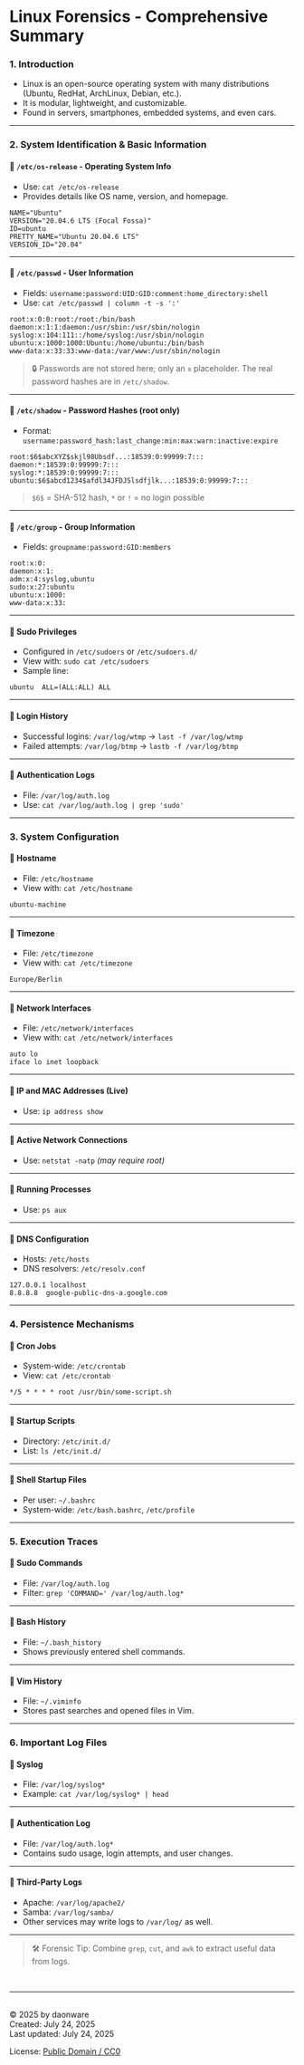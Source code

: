 # **Linux Forensics - Comprehensive Summary**

### **1. Introduction**

- Linux is an open-source operating system with many distributions (Ubuntu, RedHat, ArchLinux, Debian, etc.).
- It is modular, lightweight, and customizable.
- Found in servers, smartphones, embedded systems, and even cars.

---

### **2. System Identification & Basic Information**

#### 🧾 `/etc/os-release` - Operating System Info
- Use: `cat /etc/os-release`
- Provides details like OS name, version, and homepage.

<pre><code>NAME="Ubuntu"
VERSION="20.04.6 LTS (Focal Fossa)"
ID=ubuntu
PRETTY_NAME="Ubuntu 20.04.6 LTS"
VERSION_ID="20.04"
</code></pre>

---

#### 🧾 `/etc/passwd` - User Information
- Fields: `username:password:UID:GID:comment:home_directory:shell`
- Use: `cat /etc/passwd | column -t -s ':'`

<pre><code>root:x:0:0:root:/root:/bin/bash
daemon:x:1:1:daemon:/usr/sbin:/usr/sbin/nologin
syslog:x:104:111::/home/syslog:/usr/sbin/nologin
ubuntu:x:1000:1000:Ubuntu:/home/ubuntu:/bin/bash
www-data:x:33:33:www-data:/var/www:/usr/sbin/nologin
</code></pre>

> 🔒 Passwords are not stored here; only an `x` placeholder. The real password hashes are in `/etc/shadow`.

---

#### 🧾 `/etc/shadow` - Password Hashes (root only)
- Format: `username:password_hash:last_change:min:max:warn:inactive:expire`

<pre><code>root:$6$abcXYZ$skjl98Ubsdf...:18539:0:99999:7:::
daemon:*:18539:0:99999:7:::
syslog:*:18539:0:99999:7:::
ubuntu:$6$abcd1234$afdl34JFDJSlsdfjlk...:18539:0:99999:7:::
</code></pre>

> `$6$` = SHA-512 hash, `*` or `!` = no login possible

---

#### 🧾 `/etc/group` - Group Information
- Fields: `groupname:password:GID:members`

<pre><code>root:x:0:
daemon:x:1:
adm:x:4:syslog,ubuntu
sudo:x:27:ubuntu
ubuntu:x:1000:
www-data:x:33:
</code></pre>

---

#### 🧾 Sudo Privileges
- Configured in `/etc/sudoers` or `/etc/sudoers.d/`
- View with: `sudo cat /etc/sudoers`
- Sample line:

<pre><code>ubuntu  ALL=(ALL:ALL) ALL
</code></pre>

---

#### 🧾 Login History
- Successful logins: `/var/log/wtmp` → `last -f /var/log/wtmp`
- Failed attempts: `/var/log/btmp` → `lastb -f /var/log/btmp`

---

#### 🧾 Authentication Logs
- File: `/var/log/auth.log`
- Use: `cat /var/log/auth.log | grep 'sudo'`

---

### **3. System Configuration**

#### 🧾 Hostname
- File: `/etc/hostname`
- View with: `cat /etc/hostname`

<pre><code>ubuntu-machine
</code></pre>

---

#### 🧾 Timezone
- File: `/etc/timezone`
- View with: `cat /etc/timezone`

<pre><code>Europe/Berlin
</code></pre>

---

#### 🧾 Network Interfaces
- File: `/etc/network/interfaces`
- View with: `cat /etc/network/interfaces`

<pre><code>auto lo
iface lo inet loopback
</code></pre>

---

#### 🧾 IP and MAC Addresses (Live)
- Use: `ip address show`

---

#### 🧾 Active Network Connections
- Use: `netstat -natp` *(may require root)*

---

#### 🧾 Running Processes
- Use: `ps aux`

---

#### 🧾 DNS Configuration
- Hosts: `/etc/hosts`
- DNS resolvers: `/etc/resolv.conf`

<pre><code>127.0.0.1 localhost
8.8.8.8  google-public-dns-a.google.com
</code></pre>

---

### **4. Persistence Mechanisms**

#### 🧾 Cron Jobs
- System-wide: `/etc/crontab`
- View: `cat /etc/crontab`

<pre><code>*/5 * * * * root /usr/bin/some-script.sh
</code></pre>

---

#### 🧾 Startup Scripts
- Directory: `/etc/init.d/`
- List: `ls /etc/init.d/`

---

#### 🧾 Shell Startup Files
- Per user: `~/.bashrc`
- System-wide: `/etc/bash.bashrc`, `/etc/profile`

---

### **5. Execution Traces**

#### 🧾 Sudo Commands
- File: `/var/log/auth.log`
- Filter: `grep 'COMMAND=' /var/log/auth.log*`

---

#### 🧾 Bash History
- File: `~/.bash_history`
- Shows previously entered shell commands.

---

#### 🧾 Vim History
- File: `~/.viminfo`
- Stores past searches and opened files in Vim.

---

### **6. Important Log Files**

#### 🧾 Syslog
- File: `/var/log/syslog*`
- Example: `cat /var/log/syslog* | head`

---

#### 🧾 Authentication Log
- File: `/var/log/auth.log*`
- Contains sudo usage, login attempts, and user changes.

---

#### 🧾 Third-Party Logs
- Apache: `/var/log/apache2/`
- Samba: `/var/log/samba/`
- Other services may write logs to `/var/log/` as well.

---

> 🛠️ Forensic Tip: Combine `grep`, `cut`, and `awk` to extract useful data from logs.


<br>

---

<br>
© 2025 by daonware 
<br>Created: July 24, 2025
<br>Last updated: July 24, 2025

License: [Public Domain / CC0](https://creativecommons.org/publicdomain/zero/1.0/)